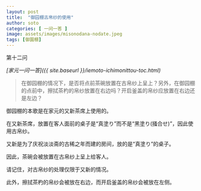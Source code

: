```yaml
---
layout: post
title:  "御园棚古帛纱的使用"
author: soto
categories: [ 一问一答 ]
image: assets/images/misonodana-nodate.jpeg
tags: [御園棚]
---
```


第十二问

*[家元一问一答]({{ site.baseurl }}/iemoto-ichimonittou-toc.html)*

> 在御园棚的情况下，是否将点前茶碗放置在古帛纱上呈上？另外，在御园棚的点前中，擦拭茶杓的帛纱放置在右边吗？开启釜盖的帛纱应放置在右边还是左边？

御园棚的本歌是在家元的又新茶席上使用的。

在又新茶席，放置在客人面前的桌子是“真塗り”而不是“黑塗り(掻合せ)”，因此使用古帛纱。

又新是为了庆祝淡淡斋的古稀之年而建的房间，放的是“真塗り”的桌子。

因此，茶碗会被放置在古帛纱上呈上给客人。

请记住，对古帛纱的处理仅限于又新的情况。

此外，擦拭茶杓的帛纱会被放在右边，而开启釜盖的帛纱会被放在左侧。
